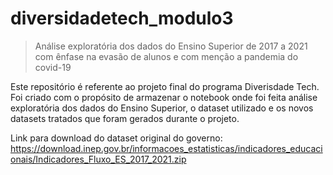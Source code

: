 # diversidadetech_modulo3
> Análise exploratória dos dados do Ensino Superior de 2017 a 2021 com ênfase na evasão de alunos e com menção a pandemia do covid-19

Este repositório é referente ao projeto final do programa Diverisdade Tech. Foi criado com o propósito de armazenar o notebook onde foi feita análise exploratória dos dados do Ensino Superior, o dataset utilizado e os novos datasets tratados que foram gerados durante o projeto.

Link para download do dataset original do governo: https://download.inep.gov.br/informacoes_estatisticas/indicadores_educacionais/Indicadores_Fluxo_ES_2017_2021.zip
